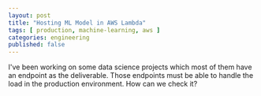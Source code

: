 ```yaml
---
layout: post
title: "Hosting ML Model in AWS Lambda"
tags: [ production, machine-learning, aws ]
categories: engineering
published: false
---
```


I've been working on some data science projects which most of them have an endpoint as the deliverable.
Those endpoints must be able to handle the load in the production environment.
How can we check it? 
<!--more-->